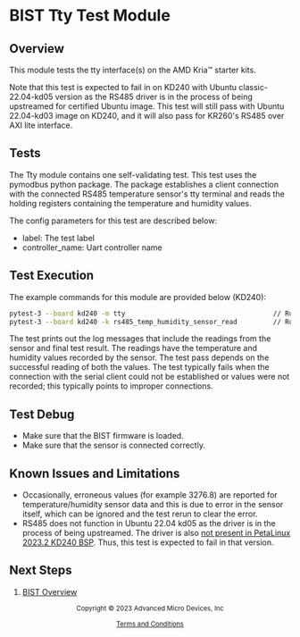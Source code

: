 # BIST Tty Test Module

## Overview

This module tests the tty interface(s) on the AMD Kria&trade; starter kits.

Note that this test is expected to fail in on KD240 with Ubuntu classic-22.04-kd05 version as the RS485 driver is in the process of being upstreamed for certified Ubuntu image. This test will still pass with Ubuntu 22.04-kd03 image on KD240, and it will also pass for KR260's RS485 over AXI lite interface.

## Tests

The Tty module contains one self-validating test. This test uses the pymodbus
python package. The package establishes a client connection with the connected
RS485 temperature sensor's tty terminal and reads the holding registers 
containing the temperature and humidity values.

The config parameters for this test are described below:
   * label: The test label
   * controller_name: Uart controller name

## Test Execution

The example commands for this module are provided below (KD240):

```bash
pytest-3 --board kd240 -m tty                                     // Run all tests in this module
pytest-3 --board kd240 -k rs485_temp_humidity_sensor_read         // Run inidvidual test
```
The test prints out the log messages that include the readings from the sensor
and final test result. The readings have the temperature and humidity 
values recorded by the sensor. The test pass depends on the successful reading 
of both the values. The test typically fails when the connection with the serial 
client could not be established or values were not recorded; this typically 
points to improper connections.

## Test Debug

* Make sure that the BIST firmware is loaded.
* Make sure that the sensor is connected correctly.

## Known Issues and Limitations

* Occasionally, erroneous values (for example 3276.8) are reported for 
temperature/humidity sensor data and this is due to error in the sensor itself, 
which can be ignored and the test rerun to clear the error.
* RS485 does not function in Ubuntu 22.04 kd05 as the driver is in the process of 
being upstreamed. The driver is also [not present in PetaLinux 2023.2 KD240 BSP](https://support.xilinx.com/s/article/000035701?language=en_US). Thus, this test is expected to fail in that version.

## Next Steps

1. [BIST Overview](../overview)


<p class="sphinxhide" align="center"><sub>Copyright © 2023 Advanced Micro Devices, Inc</sub></p>

<p class="sphinxhide" align="center"><sup><a href="https://www.amd.com/en/corporate/copyright">Terms and Conditions</a></sup></p>
